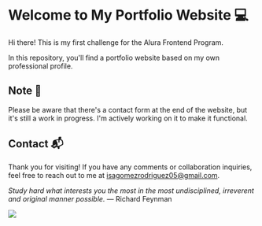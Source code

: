 # Welcome to My Portfolio Website 💻

Hi there! This is my first challenge for the Alura Frontend Program.

In this repository, you'll find a portfolio website based on my own professional profile.

## Note 🌸

Please be aware that there's a contact form at the end of the website, but it's still a work in progress. I'm actively working on it to make it functional.

## Contact 📬

Thank you for visiting! If you have any comments or collaboration inquiries, feel free to reach out to me at isagomezrodriguez05@gmail.com.

*Study hard what interests you the most in the most undisciplined, irreverent and original manner possible.* — Richard Feynman



![]((https://i.pinimg.com/originals/4b/fd/1a/4bfd1a7f0d9ae87669996a03074e9e8b.gif))

